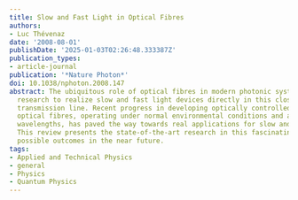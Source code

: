 ```yaml
---
title: Slow and Fast Light in Optical Fibres
authors:
- Luc Thévenaz
date: '2008-08-01'
publishDate: '2025-01-03T02:26:48.333387Z'
publication_types:
- article-journal
publication: '*Nature Photon*'
doi: 10.1038/nphoton.2008.147
abstract: The ubiquitous role of optical fibres in modern photonic systems has stimulated
  research to realize slow and fast light devices directly in this close-to-perfect
  transmission line. Recent progress in developing optically controlled delays in
  optical fibres, operating under normal environmental conditions and at telecommunication
  wavelengths, has paved the way towards real applications for slow and fast light.
  This review presents the state-of-the-art research in this fascinating field and
  possible outcomes in the near future.
tags:
- Applied and Technical Physics
- general
- Physics
- Quantum Physics
---
```

